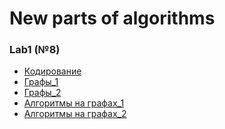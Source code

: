 # New parts of algorithms
### Lab1 (№8)
- [Кодирование](https://github.com/necha143/algorithms_2sem/tree/main/lab1(8)) </br>
- [Графы_1](https://github.com/necha143/algorithms_2sem/tree/main/lab2(9)) </br>
- [Графы_2](https://github.com/necha143/algorithms_2sem/tree/main/lab3(10)) </br>
- [Алгоритмы на графах_1](https://github.com/necha143/algorithms_2sem/tree/main/lab4(11)) </br>
- [Алгоритмы на графах_2](https://github.com/necha143/algorithms_2sem/tree/main/lab5(12)) </br>
